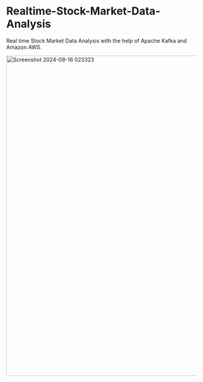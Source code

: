 # Realtime-Stock-Market-Data-Analysis


Real time Stock Market Data Analysis with the help of Apache Kafka and Amazon AWS.

<img width="848" alt="Screenshot 2024-08-16 023323" src="https://github.com/user-attachments/assets/494c852d-b93c-4220-8ba7-b0f323d1bc1d">
